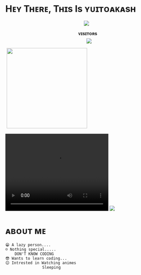<h1> <href="https://github.com/kiritoak4/Kiritoak4/blob/master/resources/codes.webp" width="70px"> Hᴇʏ Tʜᴇʀᴇ, Tʜɪs Is ʏᴜɪᴛᴏᴀᴋᴀsʜ </h1>

<p align="center">
<img src="https://telegra.ph/file/3d52117daaab1ad921278.jpg">
</p>

<p align="center">
  <b>ᴠɪsɪᴛᴏʀs</b><br>
    <img align="middle" src="https://profile-counter.glitch.me/Kiritoak4/count.svg" />
 </p>

<p
<a href="https://t.me/YUITOAKASH">
    &nbsp;<img src="https://img.shields.io/badge/ʏᴜɪᴛᴏᴀᴋᴀsʜ-Channel-blue?style=flat-square&logo=telegram" width="250">&nbsp;
  </a>
</p>


<video width="320" height="240" controls>
  <source src="https://github.com/KIRITOak4/KIRITOak4/blob/main/resources/ping.mp4" type="video/mp4">
</video>
<img src="https://github.com/KIRITOak4/KIRITOak4/blob/main/resources/hr.gif"/>

<h1> <href="https://github.com/kiritoak4/Kiritoak4/blob/master/resources/anon.webp" width="55px"> ᴀʙᴏᴜᴛ ᴍᴇ </h1>

 
    😁 A lazy person....
    ☹️ Nothing special.....
        DON'T KNOW CODING
    😎 Wants to learn coding...
    😊 Intrested in Watching animes 
                    Sleeping
